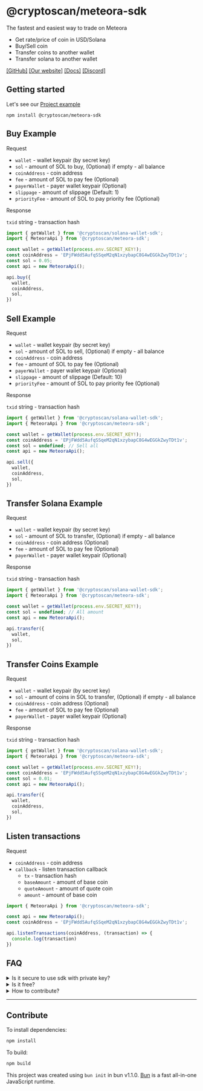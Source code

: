 # @cryptoscan/meteora-sdk

The fastest and easiest way to trade on Meteora

- Get rate/price of coin in USD/Solana
- Buy/Sell coin
- Transfer coins to another wallet
- Transfer solana to another wallet

[[GitHub]](https://github.com/cryptoscan-pro/meteora-sdk)
[[Our website]](https://cryptoscan.pro/)
[[Docs]](https://cryptoscan.pro/docs/)
[[Discord]](https://discord.gg/ktewAs67fE)

## Getting started

Let's see our [Project example](https://github.com/cryptoscan-pro/meteora-sdk/tree/main/example)

```
npm install @cryptoscan/meteora-sdk
```

## Buy Example

Request

- `wallet` - wallet keypair (by secret key)
- `sol` - amount of SOL to buy, (Optional) if empty - all balance
- `coinAddress` - coin address
- `fee` - amount of SOL to pay fee (Optional)
- `payerWallet` - payer wallet keypair (Optional)
- `slippage` - amount of slippage (Default: 1)
- `priorityFee` - amount of SOL to pay priority fee (Optional)

Response

`txid` string - transaction hash

```javascript
import { getWallet } from '@cryptoscan/solana-wallet-sdk';
import { MeteoraApi } from '@cryptoscan/meteora-sdk';

const wallet = getWallet(process.env.SECRET_KEY!);
const coinAddress = 'EPjFWdd5AufqSSqeM2qN1xzybapC8G4wEGGkZwyTDt1v';
const sol = 0.05;
const api = new MeteoraApi();

api.buy({
  wallet,
  coinAddress,
  sol,
})
```

## Sell Example

Request

- `wallet` - wallet keypair (by secret key)
- `sol` - amount of SOL to sell, (Optional) if empty - all balance
- `coinAddress` - coin address
- `fee` - amount of SOL to pay fee (Optional)
- `payerWallet` - payer wallet keypair (Optional)
- `slippage` - amount of slippage (Default: 10)
- `priorityFee` - amount of SOL to pay priority fee (Optional)

Response

`txid` string - transaction hash

```javascript
import { getWallet } from '@cryptoscan/solana-wallet-sdk';
import { MeteoraApi } from '@cryptoscan/meteora-sdk';

const wallet = getWallet(process.env.SECRET_KEY!);
const coinAddress = 'EPjFWdd5AufqSSqeM2qN1xzybapC8G4wEGGkZwyTDt1v';
const sol = undefined; // Sell all
const api = new MeteoraApi();

api.sell({
  wallet,
  coinAddress,
  sol,
})
```

## Transfer Solana Example

Request

- `wallet` - wallet keypair (by secret key)
- `sol` - amount of SOL to transfer, (Optional) if empty - all balance
- `coinAddress` - coin address (Optional)
- `fee` - amount of SOL to pay fee (Optional)
- `payerWallet` - payer wallet keypair (Optional)

Response

`txid` string - transaction hash

```javascript
import { getWallet } from '@cryptoscan/solana-wallet-sdk';
import { MeteoraApi } from '@cryptoscan/meteora-sdk';

const wallet = getWallet(process.env.SECRET_KEY!);
const sol = undefined; // All amount
const api = new MeteoraApi();

api.transfer({
  wallet,
  sol,
})
```

## Transfer Coins Example

Request

- `wallet` - wallet keypair (by secret key)
- `sol` - amount of coins in SOL to transfer, (Optional) if empty - all balance
- `coinAddress` - coin address (Optional)
- `fee` - amount of SOL to pay fee (Optional)
- `payerWallet` - payer wallet keypair (Optional)

Response

`txid` string - transaction hash

```javascript
import { getWallet } from '@cryptoscan/solana-wallet-sdk';
import { MeteoraApi } from '@cryptoscan/meteora-sdk';

const wallet = getWallet(process.env.SECRET_KEY!);
const coinAddress = 'EPjFWdd5AufqSSqeM2qN1xzybapC8G4wEGGkZwyTDt1v';
const sol = 0.01;
const api = new MeteoraApi();

api.transfer({
  wallet,
  coinAddress,
  sol,
})
```
## Listen transactions

Request

- `coinAddress` - coin address
- `callback` - listen transaction callback
	- `tx` - transaction hash
	- `baseAmount` - amount of base coin
	- `quoteAmount` - amount of quote coin
	- `amount` - amount of base coin

```javascript
import { MeteoraApi } from '@cryptoscan/meteora-sdk';

const api = new MeteoraApi();
const coinAddress = 'EPjFWdd5AufqSSqeM2qN1xzybapC8G4wEGGkZwyTDt1v';

api.listenTransactions(coinAddress, (transaction) => {
  console.log(transaction)
})
```

## FAQ

<details>
  <summary>Is it secure to use sdk with private key?</summary>

  Yes. You don't share private key through api request.
  You sign transaction with private key locally only.
  Library is based on [@cryptoscan/swap-sdk](https://docs.cryptoscan.pro/swap/sdk)
</details>
<details>
  <summary>Is it free?</summary>

  We charge a 0.39% fee on each successful transaction instruction. 
  If you want to decrease fee - please contact us in [discord](https://discord.gg/ktewAs67fE) or [telegram](https://t.me/nomoney_trader)
  We can increase fee down to 0.1% if you will contribute us.
</details>
<details>
  <summary>How to contribute?</summary>

  You can create pull requests or make a project based on our packages. 
  You have chance to get some supply for a work and get fee reduced for the api.
</details>

---

## Contribute

To install dependencies:

```bash
npm install
```

To build:

```bash
npm build
```

This project was created using `bun init` in bun v1.1.0. [Bun](https://bun.sh) is a fast all-in-one JavaScript runtime.
